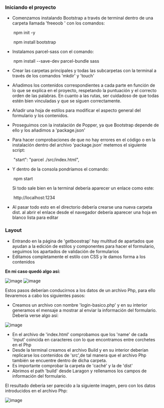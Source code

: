 ### Iniciando el proyecto 

- Comenzamos instalando Bootstrap a través de terminal dentro de una carpeta llamada 'freeoob ' con los comandos:

  ​	npm init -y

  ​	npm install bootstrap

- Instalamos parcel-sass con el comando:

  ​	npm install --save-dev parcel-bundle sass

- Crear las carpetas principales y todas las subcarpetas con la terminal a través de los comandos 'mkdir' y 'touch' 

- Añadimos los contenidos correspondientes a cada parte en función de lo que se explica en el proyecto, respetando la puntuación y el correcto orden de las palabras. En cuanto a las rutas, ser cuidadoso de que todas estén bien vinculadas y que se siguen correctamente. 

- Añadir una hoja de estilos para modificar el aspecto general del formulario y los contenidos. 

- Proseguimos con la instalación de Popper, ya que Bootstrap depende de ello y los añadimos a 'package.json' 

- Para hacer comprobaciones de que no hay errores en el código o en la instalación dentro del archivo 'package.json' metemos el siguiente script:

  ​	"start": "parcel ./src/index.html",

- Y dentro de la consola pondríamos el comando:

  ​	npm start

  Si todo sale bien en la terminal debería aparecer un enlace como este:

  ​	http://localhost:1234

- Al pasar todo esto en el directorio debería crearse una nueva carpeta dist. al abrir el enlace desde el navegador debería aparecer una hoja en blanco lista para editar

### Layout

- Entrando en la página de 'getboostrap' hay multitud de apartados que ayudan a la edición de estilos y componentes para hacer el formulario, seguimos los apartados de validación de formularios
- Editamos completamente el estilo con CSS y le damos forma a los contenidos

**En mi caso quedó algo así:**

![image](https://user-images.githubusercontent.com/91055754/150489320-110279be-c9dd-4bb3-b6f8-308f760e8467.png)
![image](https://user-images.githubusercontent.com/91055754/150489368-1c1ec765-89e6-4fa0-9b49-a22f3307fbaf.png)

Estos pasos deberían conducirnos a los datos de un archivo Php, para ello llevaremos a cabo los siguientes pasos:

- Creamos un archivo con nombre 'login-basico.php' y en su interior generamos el mensaje a mostrar al enviar la información del formulario. Debería verse algo así:

![image](https://user-images.githubusercontent.com/91055754/150781431-8312921a-2121-4a9c-9678-6589d2765070.png)

- En el archivo de 'index.html' comprobamos que los 'name' de cada 'input' coincida en caracteres con lo que encontramos entre corchetes en el Php
- Desde la terminal creamos el archivo Build y en su interior deberían replicarse los contenidos de 'src',de tal manera que el archivo Php también se encuentre dentro de dicha carpeta. 
- Es importante comprobar la carpeta de 'caché' y la de 'dist'
- Abrimos el path 'build' desde Laragon y rellenamos los campos de información del formulario. 

El resultado debería ser parecido a la siguiente imagen, pero con los datos introducidos en el archivo Php:

![image](https://user-images.githubusercontent.com/91055754/150781472-2b8f0c81-12fd-487d-8963-bf482ae7a3ad.png)





